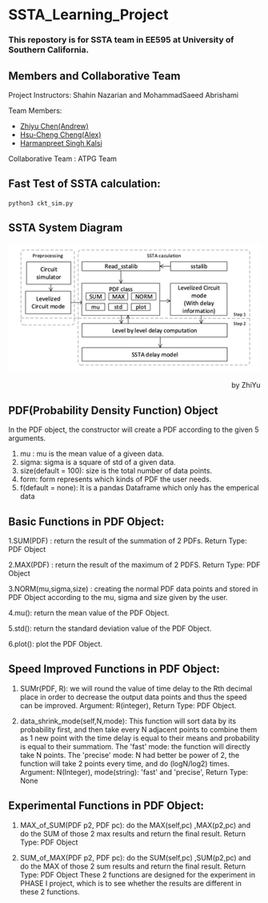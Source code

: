 # SSTA_Learning_Project
### This repostory is for SSTA team in EE595 at University of Southern California. 

## Members and Collaborative Team
Project Instructors: Shahin Nazarian and MohammadSaeed Abrishami

Team Members:
* [Zhiyu Chen(Andrew)](https://github.com/Zhiyu-Chen-Github)
* [Hsu-Cheng Cheng(Alex)](https://github.com/HCC7952889662)
* [Harmanpreet Singh Kalsi](https://github.com/hkalsi-usc)

Collaborative Team : ATPG Team

## Fast Test of SSTA calculation:
```
python3 ckt_sim.py
```

## SSTA System Diagram
![Diagram](/images/System_Diagram.png)
<p align="right">by ZhiYu</p>

## PDF(Probability Density Function) Object
In the PDF object, the constructor will create a PDF according to the given 5 arguments.
1. mu : mu is the mean value of a giveen data.
2. sigma: sigma is a square of std of a given data.
3. size(default = 100): size is the total number of data points.
4. form: form represents which kinds of PDF the user needs. 
5. f(default = none): It is a pandas Dataframe which only has the emperical data

## Basic Functions in PDF Object:
1.SUM(PDF) : return the result of the summation of 2 PDFs. Return Type: PDF Object

2.MAX(PDF) : return the result of the maximum of 2 PDFS. Return Type: PDF Object 

3.NORM(mu,sigma,size) : creating the normal PDF data points and stored in PDF Object according to the mu, sigma and size given by the user.

4.mu(): return the mean value of the PDF Object.

5.std(): return the standard deviation value of the PDF Object.

6.plot(): plot the PDF Object.

## Speed Improved Functions in PDF Object:
1. SUMr(PDF, R): we will round the value of time delay to the Rth decimal place in order to  decrease the output data points and thus the speed can be improved. Argument: R(integer), Return Type: PDF Object.

2. data_shrink_mode(self,N,mode): This function will sort data by its probability first, and then take every N adjacent points to combine them as 1 new point with the time delay is equal to their means and probability is equal to their summatiom. 
The 'fast' mode: the function will directly take N points.
The 'precise' mode: N had better be power of 2, the function will take 2 points every time, and do (logN/log2) times.   
Argument: N(Integer), mode(string): 'fast' and 'precise', Return Type: None

## Experimental Functions in PDF Object:
1. MAX_of_SUM(PDF p2, PDF pc): do the MAX(self,pc) ,MAX(p2,pc) and do the SUM of those 2 max results and return the final result. Return Type: PDF Object  

2. SUM_of_MAX(PDF p2, PDF pc): do the SUM(self,pc) ,SUM(p2,pc) and do the MAX of those 2 sum results and return the final result. Return Type: PDF Object
These 2 functions are designed for the experiment in PHASE I project, which is to see whether the results are different in these 2 functions.


